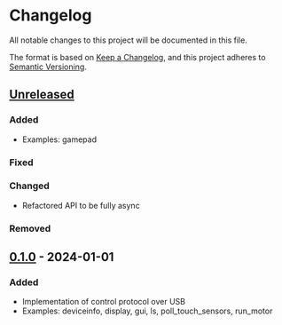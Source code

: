 # Changelog

All notable changes to this project will be documented in this file.

The format is based on [Keep a Changelog](https://keepachangelog.com/en/1.0.0/),
and this project adheres to [Semantic Versioning](https://semver.org/spec/v2.0.0.html).

## [Unreleased]

### Added
- Examples: gamepad

### Fixed

### Changed
- Refactored API to be fully async

### Removed

## [0.1.0] - 2024-01-01

### Added

- Implementation of control protocol over USB
- Examples: deviceinfo, display, gui, ls, poll_touch_sensors, run_motor

[unreleased]: https://github.com/bricks-rs/nxtusb/compare/v0.1.0...HEAD
<!-- [0.1.0]: https://github.com/bricks-rs/nxtusb/compare/v0.1.0...v0.2.0 -->
[0.1.0]: https://github.com/bricks-rs/nxtusb/releases/tag/v0.1.0
